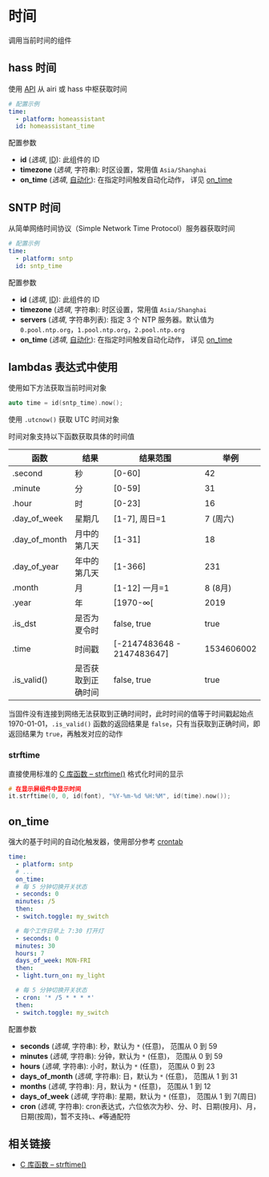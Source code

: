 # 时间

调用当前时间的组件

## hass 时间

使用 [API](esphome/components/api) 从 airi 或 hass 中枢获取时间

```yaml
# 配置示例
time:
  - platform: homeassistant
  id: homeassistant_time
```

配置参数

- **id** (*选填*, [ID](esphome/guides/configuration-types#id)): 此组件的 ID
- **timezone** (*选填*, 字符串): 时区设置，常用值 `Asia/Shanghai` 
- **on_time** (*选填*, [自动化](esphome/guides/automations)): 在指定时间触发自动化动作， 详见 [on_time](#on_time)



## SNTP 时间

从简单网络时间协议（Simple Network Time Protocol）服务器获取时间

```yaml
# 配置示例
time:
  - platform: sntp
  id: sntp_time
```

配置参数

- **id** (*选填*, [ID](esphome/guides/configuration-types#id)): 此组件的 ID
- **timezone** (*选填*, 字符串): 时区设置，常用值 `Asia/Shanghai` 
- **servers** (*选填*, 字符串列表): 指定 3 个 NTP 服务器。默认值为  `0.pool.ntp.org`，`1.pool.ntp.org`，`2.pool.ntp.org`
- **on_time** (*选填*, [自动化](esphome/guides/automations)): 在指定时间触发自动化动作， 详见 [on_time](#on_time)




## lambdas 表达式中使用

使用如下方法获取当前时间对象

```c++
auto time = id(sntp_time).now();
```

使用 `.utcnow()` 获取 UTC 时间对象

时间对象支持以下函数获取具体的时间值

| 函数 | 结果 | 结果范围 | 举例 |
| ---- | --------------- | --------------- | --- |
| .second | 秒 | [0-60] | 42 |
| .minute | 分 | [0-59] | 31 |
| .hour | 时 | [0-23] | 16 |
| .day_of_week  | 星期几  | [1-7], 周日=1  | 7 (周六) |
| .day_of_month | 月中的第几天 | [1-31] | 18 |
| .day_of_year  | 年中的第几天 | [1-366]  | 231  |
| .month  | 月 | [1-12] 一月=1| 8 (8月) |
| .year | 年 | [1970-∞[ | 2019 |
| .is_dst | 是否为夏令时| false, true  | true |
| .time | 时间戳 | [-2147483648 - 2147483647]  | 1534606002 |
| .is_valid() | 是否获取到正确时间 | false, true  | true |

当固件没有连接到网络无法获取到正确时间时，此时时间的值等于时间戳起始点 1970-01-01，`.is_valid()` 函数的返回结果是  `false`，只有当获取到正确时间，即返回结果为 `true`，再触发对应的动作



### strftime

直接使用标准的 [C 库函数 – strftime()](http://wiki.jikexueyuan.com/project/c/strftime.html) 格式化时间的显示

```c++
# 在显示屏组件中显示时间
it.strftime(0, 0, id(font), "%Y-%m-%d %H:%M", id(time).now());
```


## on_time

强大的基于时间的自动化触发器，使用部分参考 [crontab](https://crontab.guru/)


```yaml
time:
  - platform: sntp
  # ...
  on_time:
  # 每 5 分钟切换开关状态
  - seconds: 0
  minutes: /5
  then:
  - switch.toggle: my_switch

  # 每个工作日早上 7:30 打开灯
  - seconds: 0
  minutes: 30
  hours: 7
  days_of_week: MON-FRI
  then:
  - light.turn_on: my_light

  # 每 5 分钟切换开关状态
  - cron: '* /5 * * * *'
  then:
  - switch.toggle: my_switch
```

配置参数

- **seconds** (*选填*, 字符串): 秒，默认为 `*` (任意)， 范围从 0 到 59
- **minutes** (*选填*, 字符串): 分钟，默认为 `*` (任意)， 范围从 0 到 59
- **hours** (*选填*, 字符串): 小时，默认为 `*` (任意)， 范围从 0 到 23
- **days_of_month** (*选填*, 字符串): 日，默认为 `*` (任意)， 范围从 1 到 31
- **months** (*选填*, 字符串): 月，默认为 `*` (任意)， 范围从 1 到 12
- **days_of_week** (*选填*, 字符串): 星期，默认为 `*` (任意)， 范围从 1 到 7(周日)
- **cron** (*选填*, 字符串): cron表达式，六位依次为秒、分、时、日期(按月)、月，日期(按周)，暂不支持`L`、`#`等通配符







## 相关链接

- [C 库函数 – strftime()](http://wiki.jikexueyuan.com/project/c/strftime.html)



